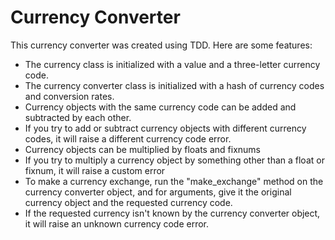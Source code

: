 <h1>Currency Converter</h1>
<p>This currency converter was created using TDD. Here are some features:
  <ul>
    <li>The currency class is initialized with a value and a three-letter currency code.</li>
    <li>The currency converter class is initialized with a hash of currency codes and conversion rates.</li>
    <li>Currency objects with the same currency code can be added and subtracted by each other.</li>
    <li>If you try to add or subtract currency objects with different currency codes, it will raise a different currency code error.</li>
    <li>Currency objects can be multiplied by floats and fixnums</li>
    <li>If you try to multiply a currency object by something other than a float or fixnum, it will raise a custom error</li>
    <li>To make a currency exchange, run the "make_exchange" method on the currency converter object, and for arguments, give it the original currency object and the requested currency code.</li>
    <li>If the requested currency isn't known by the currency converter object, it will raise an unknown currency code error.</li>
  </ul>
</p>
